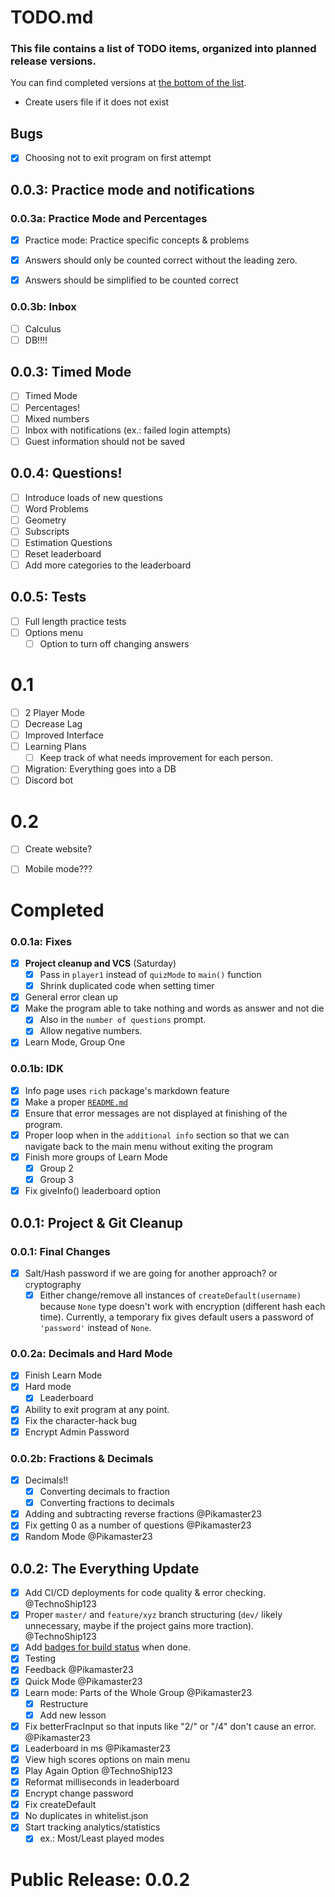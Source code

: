 # TODO.md

### This file contains a list of TODO items, organized into planned release versions.

You can find completed versions at [the bottom of the list](#Completed).

- Create users file if it does not exist

## Bugs
- [x] Choosing not to exit program on first attempt

## 0.0.3: Practice mode and notifications

### 0.0.3a: Practice Mode and Percentages
- [x] Practice mode: Practice specific concepts & problems
- [x] Answers should only be counted correct without the leading zero.
- [x] Answers should be simplified to be counted correct



### 0.0.3b: Inbox
- [ ] Calculus
- [ ] DB!!!!

## 0.0.3: Timed Mode
- [ ] Timed Mode
- [ ] Percentages!
- [ ] Mixed numbers
- [ ] Inbox with notifications (ex.: failed login attempts)
- [ ] Guest information should not be saved

## 0.0.4: Questions!
- [ ] Introduce loads of new questions
- [ ] Word Problems
- [ ] Geometry
- [ ] Subscripts
- [ ] Estimation Questions
- [ ] Reset leaderboard 
- [ ] Add more categories to the leaderboard  

## 0.0.5: Tests
- [ ] Full length practice tests
- [ ] Options menu
	- [ ] Option to turn off changing answers

# 0.1
- [ ] 2 Player Mode
- [ ] Decrease Lag
- [ ] Improved Interface
- [ ] Learning Plans
	- [ ] Keep track of what needs improvement for each person.
- [ ] Migration: Everything goes into a DB
- [ ] Discord bot

# 0.2
- [ ] Create website?
- [ ] Mobile mode???



# Completed


### 0.0.1a: Fixes
- [x] **Project cleanup and VCS** (Saturday)
	- [x] Pass in `player1` instead of `quizMode` to `main()` function
	- [x] Shrink duplicated code when setting timer
- [x] General error clean up
- [x] Make the program able to take nothing and words as answer and not die
	- [x] Also in the `number of questions` prompt.
    - [x] Allow negative numbers.
- [x] Learn Mode, Group One 

### 0.0.1b: IDK
- [x] Info page uses `rich` package's markdown feature
- [x] Make a proper [`README.md`](https://github.com/TechnoShip123/numbersense/blob/master/README.md)
- [x] Ensure that error messages are not displayed at finishing of the program.
- [x] Proper loop when in the `additional info` section so that we can navigate back to the main menu without exiting the program
- [x] Finish more groups of Learn Mode
	- [x] Group 2
    - [x] Group 3  
- [x] Fix giveInfo() leaderboard option

## 0.0.1: Project & Git Cleanup

### 0.0.1: Final Changes
- [x] Salt/Hash password if we are going for another approach? or cryptography
    - [x] Either change/remove all instances of `createDefault(username)` because `None` type doesn't work with encryption (different hash each time).
    Currently, a temporary fix gives default users a password of `'password'` instead of `None`.

### 0.0.2a: Decimals and Hard Mode
- [x] Finish Learn Mode
- [x] Hard mode
  - [x] Leaderboard
- [x] Ability to exit program at any point.
- [x] Fix the character-hack bug
- [x] Encrypt Admin Password

### 0.0.2b: Fractions & Decimals
- [x] Decimals!! 
	- [x] Converting decimals to fraction
    - [x] Converting fractions to decimals
- [x] Adding and subtracting reverse fractions @Pikamaster23
- [x] Fix getting 0 as a number of questions @Pikamaster23
- [x] Random Mode @Pikamaster23

## 0.0.2: The Everything Update

- [x] Add CI/CD deployments for code quality & error checking. @TechnoShip123
- [x] Proper `master/` and `feature/xyz` branch structuring (`dev/` likely unnecessary, maybe if the project gains more traction). @TechnoShip123
- [x] Add [badges for build status](https://shields.io/category/build) when done.
- [x] Testing
- [x] Feedback @Pikamaster23
- [x] Quick Mode @Pikamaster23
- [x] Learn mode: Parts of the Whole Group @Pikamaster23
    - [x] Restructure
    - [x] Add new lesson 
- [x] Fix betterFracInput so that inputs like "2/" or "/4" don't cause an error. @Pikamaster23
- [x] Leaderboard in ms @Pikamaster23
- [x] View high scores options on main menu
- [x] Play Again Option @TechnoShip123
- [x] Reformat milliseconds in leaderboard
- [x] Encrypt change password
- [x] Fix createDefault
- [x] No duplicates in whitelist.json
- [x] Start tracking analytics/statistics
    - [x] ex.: Most/Least played modes 

# Public Release: 0.0.2